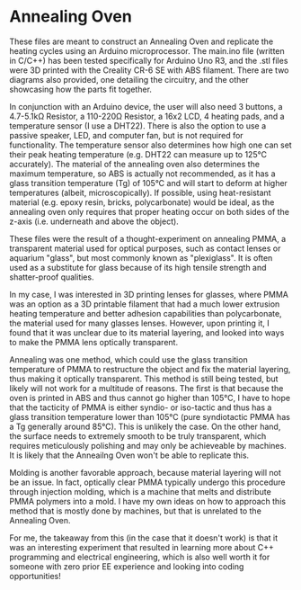 # Annealing Oven
 
These files are meant to construct an Annealing Oven and replicate the heating cycles using an Arduino microprocessor. The main.ino file (written in C/C++) has been tested specifically for Arduino Uno R3, and the .stl files were 3D printed with the Creality CR-6 SE with ABS filament. There are two diagrams also provided, one detailing the circuitry, and the other showcasing how the parts fit together.

In conjunction with an Arduino device, the user will also need 3 buttons, a 4.7-5.1kΩ Resistor, a 110-220Ω Resistor, a 16x2 LCD, 4 heating pads, and a temperature sensor (I use a DHT22). There is also the option to use a passive speaker, LED, and computer fan, but is not required for functionality. The temperature sensor also determines how high one can set their peak heating temperature (e.g. DHT22 can measure up to 125°C accurately). The material of the annealing oven also determines the maximum temperature, so ABS is actually not recommended, as it has a glass transition temperature (Tg) of 105°C and will start to deform at higher temperatures (albeit, microscopically). If possible, using heat-resistant material (e.g. epoxy resin, bricks, polycarbonate) would be ideal, as the annealing oven only requires that proper heating occur on both sides of the z-axis (i.e. underneath and above the object).

These files were the result of a thought-experiment on annealing PMMA, a transparent material used for optical purposes, such as contact lenses or aquarium "glass", but most commonly known as "plexiglass". It is often used as a substitute for glass because of its high tensile strength and shatter-proof qualities. 

In my case, I was interested in 3D printing lenses for glasses, where PMMA was an option as a 3D printable filament that had a much lower extrusion heating temperature and better adhesion capabilities than polycarbonate, the material used for many glasses lenses. However, upon printing it, I found that it was unclear due to its material layering, and looked into ways to make the PMMA lens optically transparent.

Annealing was one method, which could use the glass transition temperature of PMMA to restructure the object and fix the material layering, thus making it optically transparent. This method is still being tested, but likely will not work for a multitude of reasons. The first is that because the oven is printed in ABS and thus cannot go higher than 105°C, I have to hope that the tacticity of PMMA is either syndio- or iso-tactic and thus has a glass transition temperature lower than 105°C (pure syndiotactic PMMA has a Tg generally around 85°C). This is unlikely the case. On the other hand, the surface needs to extremely smooth to be truly transparent, which requires meticulously polishing and may only be achieveable by machines. It is likely that the Anneailng Oven won't be able to replicate this.

Molding is another favorable approach, because material layering will not be an issue. In fact, optically clear PMMA typically undergo this procedure through injection molding, which is a machine that melts and distribute PMMA polymers into a mold. I have my own ideas on how to approach this method that is mostly done by machines, but that is unrelated to the Annealing Oven.

For me, the takeaway from this (in the case that it doesn't work) is that it was an interesting experiment that resulted in learning more about C++ programming and electrical engineering, which is also well worth it for someone with zero prior EE experience and looking into coding opportunities!
